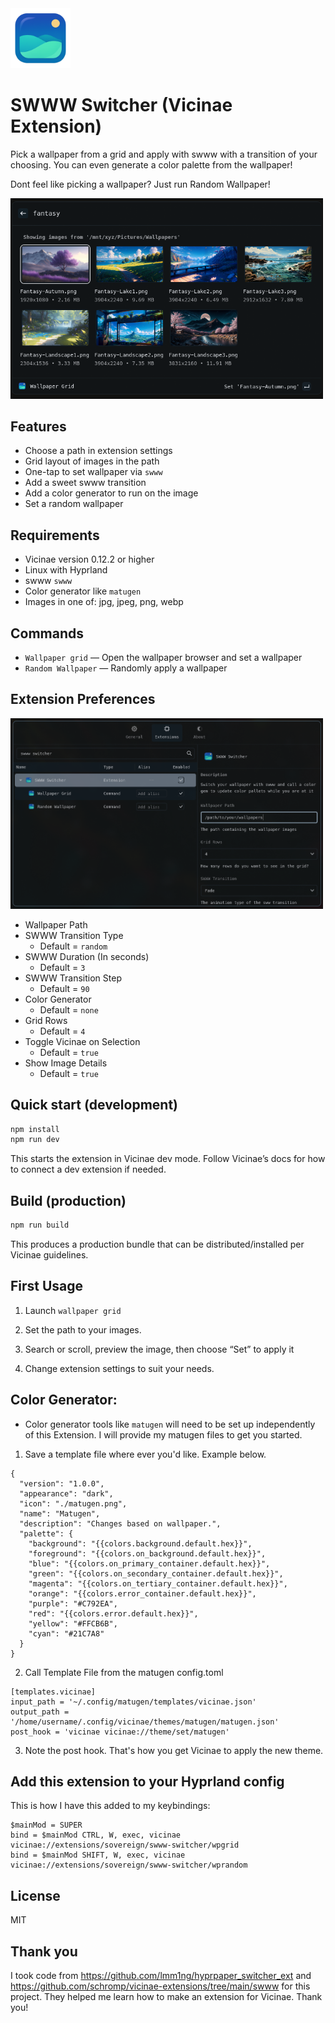 <img src="assets/extension_icon.png" alt="SWWW Switcher icon" width="96" />

# SWWW Switcher (Vicinae Extension)

Pick a wallpaper from a grid and apply with swww with a transition of your choosing. You can even generate a color palette from the wallpaper!

Dont feel like picking a wallpaper? Just run Random Wallpaper!

<img src="assets/preview.png" alt="SWWW Switcher preview" width="500" />

## Features

- Choose a path in extension settings
- Grid layout of images in the path
- One-tap to set wallpaper via `swww`
- Add a sweet swww transition
- Add a color generator to run on the image
- Set a random wallpaper

## Requirements

- Vicinae version 0.12.2 or higher
- Linux with Hyprland
- swww `swww`
- Color generator like `matugen`
- Images in one of: jpg, jpeg, png, webp

## Commands

- `Wallpaper grid` — Open the wallpaper browser and set a wallpaper
- `Random Wallpaper` — Randomly apply a wallpaper

## Extension Preferences

<img src="assets/settings.png" alt="SWWW Switcher preview" width="500" />

 - Wallpaper Path
 - SWWW Transition Type
    - Default = `random`
 - SWWW Duration (In seconds)
    - Default = `3`
 - SWWW Transition Step
   - Default = `90`
 - Color Generator
   - Default = `none`
 - Grid Rows
   - Default = `4`
 - Toggle Vicinae on Selection
   - Default = `true`
 - Show Image Details
   - Default = `true`

## Quick start (development)

```bash
npm install
npm run dev
```

This starts the extension in Vicinae dev mode. Follow Vicinae’s docs for how to connect a dev extension if needed.

## Build (production)

```bash
npm run build
```

This produces a production bundle that can be distributed/installed per Vicinae guidelines.

## First Usage
1. Launch `wallpaper grid`

2. Set the path to your images.

3. Search or scroll, preview the image, then choose “Set” to apply it

4. Change extension settings to suit your needs.

## Color Generator:

- Color generator tools like `matugen` will need to be set up independently of this Extension. I will provide my matugen files to get you started.

1. Save a template file where ever you'd like. Example below.
```
{
  "version": "1.0.0",
  "appearance": "dark",
  "icon": "./matugen.png",
  "name": "Matugen",
  "description": "Changes based on wallpaper.",
  "palette": {
    "background": "{{colors.background.default.hex}}",
    "foreground": "{{colors.on_background.default.hex}}",
    "blue": "{{colors.on_primary_container.default.hex}}",
    "green": "{{colors.on_secondary_container.default.hex}}",
    "magenta": "{{colors.on_tertiary_container.default.hex}}",
    "orange": "{{colors.error_container.default.hex}}",
    "purple": "#C792EA",
    "red": "{{colors.error.default.hex}}",
    "yellow": "#FFCB6B",
    "cyan": "#21C7A8"
  }
}
```
2. Call Template File from the matugen config.toml

```
[templates.vicinae]
input_path = '~/.config/matugen/templates/vicinae.json'
output_path = '/home/username/.config/vicinae/themes/matugen/matugen.json'
post_hook = 'vicinae vicinae://theme/set/matugen'
```
3. Note the post hook. That's how you get Vicinae to apply the new theme.

## Add this extension to your Hyprland config

This is how I have this added to my keybindings:

```
$mainMod = SUPER
bind = $mainMod CTRL, W, exec, vicinae vicinae://extensions/sovereign/swww-switcher/wpgrid
bind = $mainMod SHIFT, W, exec, vicinae vicinae://extensions/sovereign/swww-switcher/wprandom
```

## License

MIT

## Thank you

I took code from https://github.com/lmm1ng/hyprpaper_switcher_ext and https://github.com/schromp/vicinae-extensions/tree/main/swww for this project. They helped me learn how to make an extension for Vicinae. Thank you!

